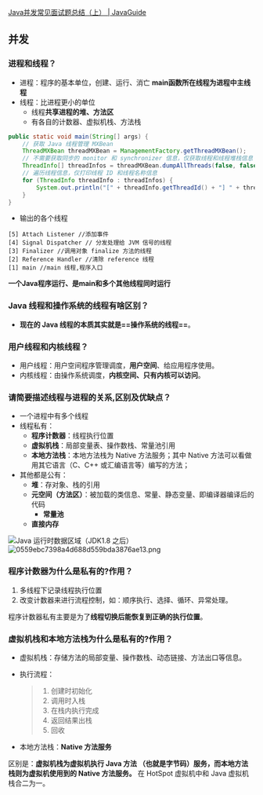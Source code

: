 [Java并发常见面试题总结（上） | JavaGuide](https://javaguide.cn/java/concurrent/java-concurrent-questions-01.html)

## 并发

### 进程和线程？

- 进程：程序的基本单位，创建、运行、消亡 **main函数所在线程为进程中主线程**
- 线程：比进程更小的单位
  - 线程**共享进程的堆、方法区**
  - 有各自的计数器、虚拟机栈、方法栈

```java
public static void main(String[] args) {
    // 获取 Java 线程管理 MXBean
    ThreadMXBean threadMXBean = ManagementFactory.getThreadMXBean();
    // 不需要获取同步的 monitor 和 synchronizer 信息，仅获取线程和线程堆栈信息
    ThreadInfo[] threadInfos = threadMXBean.dumpAllThreads(false, false);
    // 遍历线程信息，仅打印线程 ID 和线程名称信息
    for (ThreadInfo threadInfo : threadInfos) {
        System.out.println("[" + threadInfo.getThreadId() + "] " + threadInfo.getThreadName());
    }
}
```

- 输出的各个线程

```
[5] Attach Listener //添加事件
[4] Signal Dispatcher // 分发处理给 JVM 信号的线程
[3] Finalizer //调用对象 finalize 方法的线程
[2] Reference Handler //清除 reference 线程
[1] main //main 线程,程序入口
```

**一个Java程序运行、是main和多个其他线程同时运行**

### Java 线程和操作系统的线程有啥区别？

- **现在的 Java 线程的本质其实就是==操作系统的线程==**。

### 用户线程和内核线程？

- 用户线程：用户空间程序管理调度，**用户空间**、给应用程序使用。
- 内核线程：由操作系统调度，**内核空间、只有内核可以访问**。

### 请简要描述线程与进程的关系,区别及优缺点？

- 一个进程中有多个线程
- 线程私有：
  - **程序计数器**：线程执行位置
  - **虚拟机栈**：局部变量表、操作数栈、常量池引用
  - **本地方法栈**：本地方法栈为 Native 方法服务；其中 Native 方法可以看做用其它语言（C、C++ 或汇编语言等）编写的方法；
- 其他都是公有：
  - **堆**：存对象、栈的引用
  - **元空间（方法区）**：被加载的类信息、常量、静态变量、即编译器编译后的代码
    - **常量池**
  - **直接内存**

![Java 运行时数据区域（JDK1.8 之后）](http://42.192.130.83:9000/picgo/imgs/java-runtime-data-areas-jdk1.8.png)![0559ebc7398a4d688d559bda3876ae13.png](http://42.192.130.83:9000/picgo/imgs/0559ebc7398a4d688d559bda3876ae13.png)

### 程序计数器为什么是私有的?作用？

1. 多线程下记录线程执行位置
2. 改变计数器来进行流程控制，如：顺序执行、选择、循环、异常处理。

程序计数器私有主要是为了**线程切换后能恢复到正确的执行位置**。

### 虚拟机栈和本地方法栈为什么是私有的?作用？

- 虚拟机栈：存储方法的局部变量、操作数栈、动态链接、方法出口等信息。

- 执行流程：

  > 1. 创建时初始化
  > 2. 调用时入栈
  > 3. 在栈内执行完成
  > 4. 返回结果出栈
  > 5. 回收

- 本地方法栈：**Native 方法服务**

区别是：**虚拟机栈为虚拟机执行 Java 方法 （也就是字节码）服务，而本地方法栈则为虚拟机使用到的 Native 方法服务。** 在 HotSpot 虚拟机中和 Java 虚拟机栈合二为一。